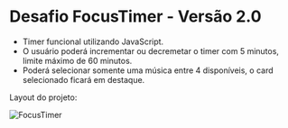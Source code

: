 # Desafio FocusTimer - Versão 2.0

- Timer funcional utilizando JavaScript.
- O usuário poderá incrementar ou decremetar o timer com 5 minutos, limite máximo de 60 minutos.
- Poderá selecionar somente uma música entre 4 disponíveis, o card selecionado ficará em destaque.

Layout do projeto:

![FocusTimer](https://github.com/igorsantos-p/focus-timer/assets/111031511/a36fcfed-4a3d-4106-9eac-406e33737593)
